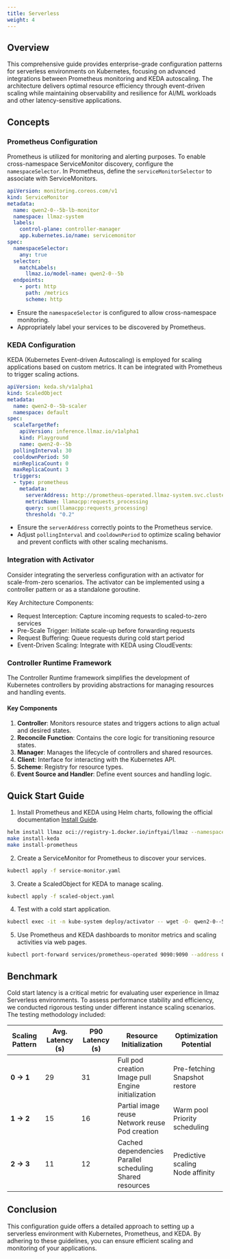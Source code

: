 ```yaml
---
title: Serverless
weight: 4
---
```


## Overview

This comprehensive guide provides enterprise-grade configuration patterns for serverless environments on Kubernetes, focusing on advanced integrations between Prometheus monitoring and KEDA autoscaling. The architecture delivers optimal resource efficiency through event-driven scaling while maintaining observability and resilience for AI/ML workloads and other latency-sensitive applications.

## Concepts

### Prometheus Configuration

Prometheus is utilized for monitoring and alerting purposes. To enable cross-namespace ServiceMonitor discovery, configure the `namespaceSelector`. In Prometheus, define the `serviceMonitorSelector` to associate with ServiceMonitors.

```yaml
apiVersion: monitoring.coreos.com/v1
kind: ServiceMonitor
metadata:
  name: qwen2-0--5b-lb-monitor
  namespace: llmaz-system
  labels:
    control-plane: controller-manager
    app.kubernetes.io/name: servicemonitor
spec:
  namespaceSelector:
    any: true
  selector:
    matchLabels:
      llmaz.io/model-name: qwen2-0--5b
  endpoints:
    - port: http
      path: /metrics
      scheme: http
```

- Ensure the `namespaceSelector` is configured to allow cross-namespace monitoring.
- Appropriately label your services to be discovered by Prometheus.

### KEDA Configuration

KEDA (Kubernetes Event-driven Autoscaling) is employed for scaling applications based on custom metrics. It can be integrated with Prometheus to trigger scaling actions.

```yaml
apiVersion: keda.sh/v1alpha1
kind: ScaledObject
metadata:
  name: qwen2-0--5b-scaler
  namespace: default
spec:
  scaleTargetRef:
    apiVersion: inference.llmaz.io/v1alpha1
    kind: Playground
    name: qwen2-0--5b
  pollingInterval: 30
  cooldownPeriod: 50
  minReplicaCount: 0
  maxReplicaCount: 3
  triggers:
  - type: prometheus
    metadata:
      serverAddress: http://prometheus-operated.llmaz-system.svc.cluster.local:9090
      metricName: llamacpp:requests_processing
      query: sum(llamacpp:requests_processing)
      threshold: "0.2"
```

- Ensure the `serverAddress` correctly points to the Prometheus service.
- Adjust `pollingInterval` and `cooldownPeriod` to optimize scaling behavior and prevent conflicts with other scaling mechanisms.

### Integration with Activator

Consider integrating the serverless configuration with an activator for scale-from-zero scenarios. The activator can be implemented using a controller pattern or as a standalone goroutine.

Key Architecture Components:
- Request Interception: Capture incoming requests to scaled-to-zero services
- Pre-Scale Trigger: Initiate scale-up before forwarding requests
- Request Buffering: Queue requests during cold start period
- Event-Driven Scaling: Integrate with KEDA using CloudEvents:

### Controller Runtime Framework

The Controller Runtime framework simplifies the development of Kubernetes controllers by providing abstractions for managing resources and handling events.

#### Key Components

1. **Controller**: Monitors resource states and triggers actions to align actual and desired states.
2. **Reconcile Function**: Contains the core logic for transitioning resource states.
3. **Manager**: Manages the lifecycle of controllers and shared resources.
4. **Client**: Interface for interacting with the Kubernetes API.
5. **Scheme**: Registry for resource types.
6. **Event Source and Handler**: Define event sources and handling logic.

## Quick Start Guide

1. Install Prometheus and KEDA using Helm charts, following the official documentation [Install Guide](https://llmaz.inftyai.com/docs/getting-started/installation/).

```bash
helm install llmaz oci://registry-1.docker.io/inftyai/llmaz --namespace llmaz-system --create-namespace --version 0.0.10
make install-keda
make install-prometheus
```

2. Create a ServiceMonitor for Prometheus to discover your services.

```bash
kubectl apply -f service-monitor.yaml
```

3. Create a ScaledObject for KEDA to manage scaling.

```bash
kubectl apply -f scaled-object.yaml
```

4. Test with a cold start application.

```bash
kubectl exec -it -n kube-system deploy/activator -- wget -O- qwen2-0--5b-lb.default.svc:8080
```

5. Use Prometheus and KEDA dashboards to monitor metrics and scaling activities via web pages.

```bash
kubectl port-forward services/prometheus-operated 9090:9090 --address 0.0.0.0 -n llmaz-system
```

## Benchmark

Cold start latency is a critical metric for evaluating user experience in llmaz Serverless environments. To assess performance stability and efficiency, we conducted rigorous testing under different instance scaling scenarios. The testing methodology included:

| Scaling Pattern | Avg. Latency (s) | P90 Latency (s) | Resource Initialization | Optimization Potential |
|-----------------|------------------|-----------------|-------------------------|-------------------------|
| **0 -> 1**       | 29               | 31              | Full pod creation<br>Image pull<br>Engine initialization | Pre-fetching<br>Snapshot restore |
| **1 -> 2**       | 15               | 16              | Partial image reuse<br>Network reuse<br>Pod creation | Warm pool<br>Priority scheduling |
| **2 -> 3**       | 11               | 12              | Cached dependencies<br>Parallel scheduling<br>Shared resources | Predictive scaling<br>Node affinity |

## Conclusion

This configuration guide offers a detailed approach to setting up a serverless environment with Kubernetes, Prometheus, and KEDA. By adhering to these guidelines, you can ensure efficient scaling and monitoring of your applications.
